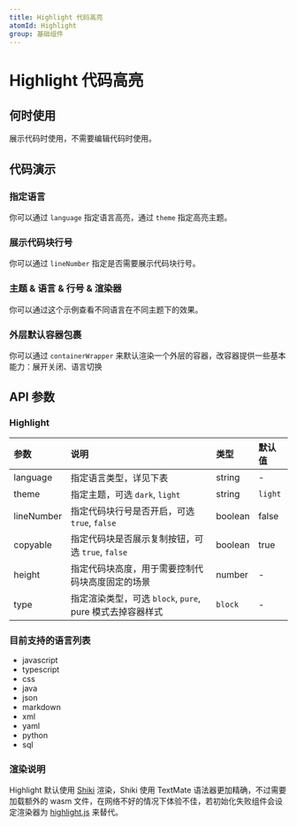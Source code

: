 ```yaml
---
title: Highlight 代码高亮
atomId: Highlight
group: 基础组件
---
```


# Highlight 代码高亮

## 何时使用

展示代码时使用，不需要编辑代码时使用。

## 代码演示

### 指定语言

你可以通过 `language` 指定语言高亮，通过 `theme` 指定高亮主题。

<code src="./demos/basic.tsx" ></code>

### 展示代码块行号

你可以通过 `lineNumber` 指定是否需要展示代码块行号。

<code src="./demos/lineNumber.tsx" ></code>

### 主题 & 语言 & 行号 & 渲染器

你可以通过这个示例查看不同语言在不同主题下的效果。

<code src="./demos/theme.tsx" ></code>

### 外层默认容器包裹

你可以通过 `containerWrapper` 来默认渲染一个外层的容器，改容器提供一些基本能力：展开关闭、语言切换

<code src="./demos/wrapper.tsx" ></code>

## API 参数

### Highlight

| 参数       | 说明                                                      | 类型    | 默认值  |
| :--------- | :-------------------------------------------------------- | :------ | :------ |
| language   | 指定语言类型，详见下表                                    | string  | -       |
| theme      | 指定主题，可选 `dark`, `light`                            | string  | `light` |
| lineNumber | 指定代码块行号是否开启，可选 `true`, `false`              | boolean | false   |
| copyable   | 指定代码块是否展示复制按钮，可选 `true`, `false`          | boolean | true    |
| height     | 指定代码块高度，用于需要控制代码块高度固定的场景          | number  | -       |
| type       | 指定渲染类型，可选 `block`, `pure`, pure 模式去掉容器样式 | `block` | -       |

### 目前支持的语言列表

- javascript
- typescript
- css
- java
- json
- markdown
- xml
- yaml
- python
- sql

### 渲染说明

Highlight 默认使用 [Shiki](https://github.com/shikijs/shiki) 渲染，Shiki 使用 TextMate 语法器更加精确，不过需要加载额外的 wasm 文件，在网络不好的情况下体验不佳，若初始化失败组件会设定渲染器为 [highlight.js](https://highlightjs.org/) 来替代。
